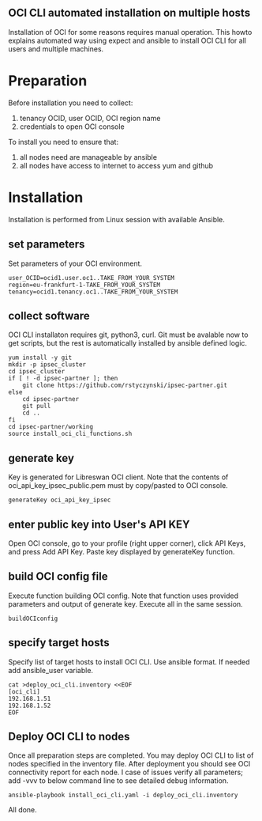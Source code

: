OCI CLI automated installation on multiple hosts
---

Installation of OCI for some reasons requires manual operation. This howto explains automated way using expect and ansible to install OCI CLI for all users and multiple machines.

# Preparation
Before installation you need to collect: 
1. tenancy OCID, user OCID, OCI region name
2. credentials to open OCI console

To install you need to ensure that:
1. all nodes need are manageable by ansible
2. all nodes have access to internet to access yum and github

# Installation

Installation is performed from Linux session with available Ansible. 

## set parameters
Set parameters of your OCI environment.

```
user_OCID=ocid1.user.oc1..TAKE_FROM_YOUR_SYSTEM
region=eu-frankfurt-1-TAKE_FROM_YOUR_SYSTEM
tenancy=ocid1.tenancy.oc1..TAKE_FROM_YOUR_SYSTEM
```

## collect software
OCI CLI installaton requires git, python3, curl. Git must be avalable now to get scripts, but the rest is automatically installed by ansible defined logic.

```
yum install -y git
mkdir -p ipsec_cluster
cd ipsec_cluster
if [ ! -d ipsec-partner ]; then
    git clone https://github.com/rstyczynski/ipsec-partner.git
else
    cd ipsec-partner
    git pull
    cd ..
fi
cd ipsec-partner/working
source install_oci_cli_functions.sh
```

## generate key
Key is generated for Libreswan OCI client. Note that the contents of oci_api_key_ipsec_public.pem must by copy/pasted to OCI console. 

```
generateKey oci_api_key_ipsec
```

## enter public key into User's API KEY
Open OCI console, go to your profile (right upper corner), click API Keys, and press Add API Key. Paste key displayed by generateKey function.

## build OCI config file 
Execute function building OCI config. Note that function uses provided parameters and output of generate key. Execute all in the same session. 

```
buildOCIconfig
```

## specify target hosts 
Specify list of target hosts to install OCI CLI. Use ansible format. If needed add ansible_user variable.

```
cat >deploy_oci_cli.inventory <<EOF
[oci_cli]
192.168.1.51
192.168.1.52 
EOF
```

## Deploy OCI CLI to nodes
Once all preparation steps are completed. You may deploy OCI CLI to list of nodes specified in the inventory file. After deployment you should see OCI connectivity report for each node. I case of issues verify all parameters; add -vvv to below command line to see detailed debug information.

```
ansible-playbook install_oci_cli.yaml -i deploy_oci_cli.inventory
```

All done.

